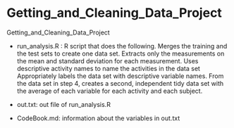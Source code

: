 # Getting_and_Cleaning_Data_Project
Getting_and_Cleaning_Data_Project


- run_analysis.R : R script that does the following. 
Merges the training and the test sets to create one data set.
Extracts only the measurements on the mean and standard deviation for each measurement. 
Uses descriptive activity names to name the activities in the data set
Appropriately labels the data set with descriptive variable names. 
From the data set in step 4, creates a second, independent tidy data set with the average of each variable for each activity and each subject.

- out.txt: out file of run_analysis.R

- CodeBook.md: information about the variables in out.txt
